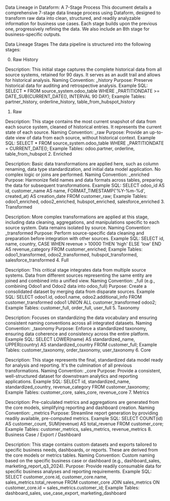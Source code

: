 Data Lineage in Dataform: A 7-Stage Process
This document details a comprehensive 7-stage data lineage process using Dataform, designed to transform raw data into clean, structured, and readily analyzable information for business use cases. Each stage builds upon the previous one, progressively refining the data. We also include an 8th stage for business-specific outputs.

Data Lineage Stages
The data pipeline is structured into the following stages:

0. Raw History

Description: This initial stage captures the complete historical data from all source systems, retained for 90 days. It serves as an audit trail and allows for historical analysis.
Naming Convention: <Source System Name>_history
Purpose: Preserve historical data for auditing and retrospective analysis.
Example SQL:
SELECT * 
FROM source_system.odoo_table
WHERE _PARTITIONDATE >= DATE_SUB(CURRENT_DATE(), INTERVAL 90 DAY);
Example Tables: partner_history, orderline_history, table_from_hubspot_history
1. Raw

Description: This stage contains the most current snapshot of data from each source system, cleaned of historical entries. It represents the current state of each source.
Naming Convention: <Source System Name>_raw
Purpose: Provide an up-to-date view of data from each source, without historical context.
Example SQL:
SELECT * 
FROM source_system.odoo_table
WHERE _PARTITIONDATE = CURRENT_DATE();
Example Tables: odoo.partner, orderline, table_from_hubspot
2. Enriched

Description: Basic data transformations are applied here, such as column renaming, data type standardization, and initial data model application. No complex logic or joins are performed.
Naming Convention: <Source System Name>_enriched
Purpose: Harmonize field names and data formats across tables, preparing the data for subsequent transformations.
Example SQL:
SELECT 
  odoo_id AS id,
  customer_name AS name,
  FORMAT_TIMESTAMP('%Y-%m-%d', created_at) AS creation_date
FROM customer_raw;
Example Tables: odoo1_enriched, odoo2_enriched, hubspot_enriched, salesforce_enriched
3. Transformed

Description: More complex transformations are applied at this stage, including data cleaning, aggregations, and manipulations specific to each source system. Data remains isolated by source.
Naming Convention: <Source System Name>_transformed
Purpose: Perform source-specific data cleaning and preparation before integration with other sources.
Example SQL:
SELECT 
  id, 
  name, 
  country,
  CASE WHEN revenue > 10000 THEN 'high' ELSE 'low' END AS revenue_category
FROM customer_enriched;
Example Tables: odoo1_transformed, odoo2_transformed, hubspot_transformed, salesforce_transformed
4. Full

Description: This critical stage integrates data from multiple source systems. Data from different sources representing the same entity are joined and combined into a unified view.
Naming Convention: <Entity Name>_full (e.g., combining Odoo1 and Odoo2 data into odoo_full)
Purpose: Create a consolidated dataset by merging data from disparate sources.
Example SQL:
SELECT 
  odoo1.id,
  odoo1.name,
  odoo2.additional_info
FROM customer_transformed odoo1
UNION ALL customer_transformed odoo2;
Example Tables: customer_full, order_full, user_full
5. Taxonomy

Description: Focuses on standardizing the data vocabulary and ensuring consistent naming conventions across all integrated datasets.
Naming Convention: <Entity Name>_taxonomy
Purpose: Enforce a standardized taxonomy, ensuring data coherence and consistency across the entire platform.
Example SQL:
SELECT 
  LOWER(name) AS standardized_name,
  UPPER(country) AS standardized_country
FROM customer_full;
Example Tables: customer_taxonomy, order_taxonomy, user_taxonomy
6. Core

Description: This stage represents the final, standardized data model ready for analysis and reporting. It's the culmination of all previous transformations.
Naming Convention: <Entity Name>_core
Purpose: Provide a consistent, well-structured dataset for downstream analytics and reporting applications.
Example SQL:
SELECT 
  id, 
  standardized_name, 
  standardized_country, 
  revenue_category
FROM customer_taxonomy;
Example Tables: customer_core, sales_core, revenue_core
7. Metrics

Description: Pre-calculated metrics and aggregations are generated from the core models, simplifying reporting and dashboard creation.
Naming Convention: <Entity Name>_metrics
Purpose: Streamline report generation by providing readily available, pre-computed metrics.
Example SQL:
SELECT 
  COUNT(id) AS customer_count,
  SUM(revenue) AS total_revenue
FROM customer_core;
Example Tables: customer_metrics, sales_metrics, revenue_metrics
8. Business Case / Export / Dashboard

Description: This stage contains custom datasets and exports tailored to specific business needs, dashboards, or reports. These are derived from the core models or metrics tables.
Naming Convention: Custom naming based on the specific business case or dashboard (e.g., dashboard_sales, marketing_report_q3_2024).
Purpose: Provide readily consumable data for specific business analyses and reporting requirements.
Example SQL:
SELECT 
  customer_core.id, 
  customer_core.name, 
  sales_metrics.total_revenue
FROM customer_core
JOIN sales_metrics ON customer_core.id = sales_metrics.customer_id;
Example Tables: dashboard_sales, use_case_export, marketing_dashboard
